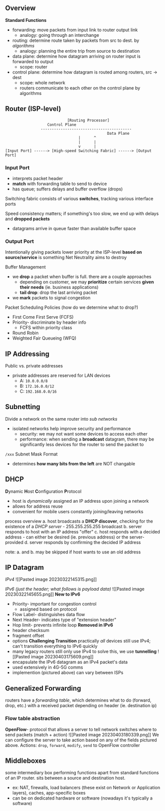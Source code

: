 ## Overview
__Standard Functions__
- forwarding: move packets from input link to router output link
	- analogy: going through an interchange
- routing: determine route taken by packets from src to dest. by *algorithms*
	- analogy: planning the entire trip from source to destination
- data plane: determine how datagram arriving on router input is forwarded to output
	- scope: router
- control plane: determine how datagram is routed among routers, src -> dest
	- scope: whole network
	- routers communicate to each other on the control plane by algorithms

## Router (ISP-level)
```
                            [Routing Processor]
	               Control Plane
                -----------------------------------------
                                              Data Plane
                                 |      ^
                                 |      |
                                 v      |
[Input Port] ------> [High-speed Switching Fabric] ------> [Output Port]
```
### Input Port
- interprets packet header
- **match** with forwarding table to send to device
- has queue; suffers delays and buffer overflow (drops)

Switching fabric consists of various **switches**, tracking various interface ports

Speed consistency matters; if something's too slow, we end up with delays and **dropped packets**
- datagrams arrive in queue faster than available buffer space

### Output Port
Intentionally giving packets lower priority at the ISP-level **based on source/service** is something Net Neutrality aims to destroy

Buffer Management
- we **drop** a packet when buffer is full. there are a couple approaches
	- depending on customer, we may **prioritize** certain services **given their needs** (ie. business applications)
	- **tail drop**: drop the last arriving packet
- we **mark** packets to signal congestion

Packet Scheduling Policies (how do we determine what to drop?)
- First Come First Serve (FCFS)
- Priority- discriminate by header info
	- FCFS within priority class
- Round Robin
- Weighted Fair Queueing (WFQ)

## IP Addressing
Public vs. private addresses
- private addresses are reserved for LAN devices
	- A: `10.0.0.0/8`
	- B: `172.16.0.0/12`
	- C: `192.168.0.0/16`

## Subnetting
Divide a network on the same router into *sub networks*
- isolated networks help improve security and performance
	- security: we may not want some devices to access each other
	- performance: when sending a **broadcast** datagram, there may be significantly less devices for the router to send the packet to

`/xxx` Subnet Mask Format
- determines **how many bits from the left** are NOT changable

## DHCP
**D**ynamic **H**ost **C**onfiguration **P**rotocol
- host is *dynamically* assigned an IP address upon joining a network
- allows for address reuse
- convenient for mobile users constantly joining/leaving networks

process overview
  a. host broadcasts a **DHCP discover**, checking for the existence of a *DHCP server*
	  - 255.255.255.255 broadcast
  b. server responds to host with an IP address "offer"
  c. host responds with a decided address
    - can either be desired (ie. previous address) or the server-provided
  d. server responds by confirming the decided IP address

  note: a. and b. may be skipped if host wants to use an old address

## IP Datagram
*IPv4*
![[Pasted image 20230322145315.png]]

*IPv6 (just the header; what follows is payload data)*
![[Pasted image 20230322145655.png]]
**New to IPv6**
- Priority- important for congestion control
	- assigned based on protocol
- Flow Label- distinguishes data flow
- Next Header- indicates type of "extension header"
- Hop limit- prevents infinite loop
**Removed in IPv6**
- header checksum
- fragment offset
- options
**Challenging Transition**
practically *all* devices still use IPv4; can't transition everything to IPv6 quickly
- many legacy routers still only use IPv4
to solve this, we use **tunnelling**
![[Pasted image 20230403175609.png]]
- encapsulate the IPv6 datagram as an IPv4 packet's data
- used extensively in 4G-5G comms
- implemention (pictured above) can vary between ISPs

## Generalized Forwarding
routers have a *forwarding table*, which determines what to do (forward, drop, etc.) with a received packet depending on header (ie. destination ip)

### Flow table abstraction
**OpenFlow**- protocol that allows a server to tell network switches where to send packets (match + action)
![[Pasted image 20230403180339.png]]
We can configure the server to take action based on any of the fields pictured above.
Actions: `drop`, `forward`, `modify`, `send` to OpenFlow controller

## Middleboxes
some intermediary box performing functions apart from standard functions of an IP router. sits between a source and destination host.
- ex: NAT, firewalls, load balancers (these exist on Network or Application layers), caches, app-specific boxes
- can be on dedicated hardware or software (nowadays it's typically a software)
